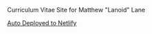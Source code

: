 Curriculum Vitae Site for Matthew "Lanoid" Lane

[Auto Deployed to Netlify](https://lanoid.netlify.com)